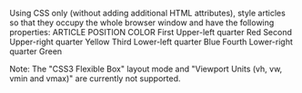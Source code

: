 Using CSS only (without adding additional HTML attributes), style articles so that they occupy the whole browser window and have the following properties:
ARTICLE
POSITION
COLOR
First
Upper-left quarter
Red
Second
Upper-right quarter
Yellow
Third
Lower-left quarter
Blue
Fourth
Lower-right quarter
Green

Note: The "CSS3 Flexible Box" layout mode and "Viewport Units (vh, vw, vmin and vmax)" are currently not supported.
